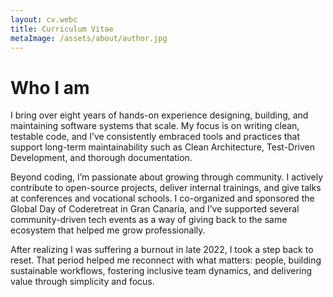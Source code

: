 ```yaml
---
layout: cv.webc
title: Curriculum Vitae
metaImage: /assets/about/author.jpg
---
```


# Who I am

I bring over eight years of hands-on experience designing, building, and maintaining software systems that scale. My focus is on writing clean, testable code, and I’ve consistently embraced tools and practices that support long-term maintainability such as Clean Architecture, Test-Driven Development, and thorough documentation.

Beyond coding, I’m passionate about growing through community. I actively contribute to open-source projects, deliver internal trainings, and give talks at conferences and vocational schools. I co-organized and sponsored the Global Day of Coderetreat in Gran Canaria, and I’ve supported several community-driven tech events as a way of giving back to the same ecosystem that helped me grow professionally.

After realizing I was suffering a burnout in late 2022, I took a step back to reset. That period helped me reconnect with what matters: people, building sustainable workflows, fostering inclusive team dynamics, and delivering value through simplicity and focus.

